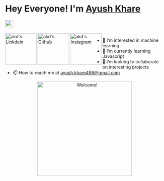 # Hey Everyone! I'm [Ayush Khare](https://github.com/ayushkhare498) 


 <img src="https://github.com/himanshusharma89/himanshusharma89/blob/master/Hi.gif" width="25px">
<br><br>

<a href="https://www.linkedin.com/in/ayush-khare-038b4b206/">
  <img align="left" alt="akd's Linkdein" width="100px" src="https://img.shields.io/badge/Linkedin-0A66C2?style=for-the-badge&logo=Linkedin&logoColor=white" />
</a>

<a href="https://github.com/ayushkhare498">
  <img align="left" alt="akd's Github" width="100px" src="https://img.shields.io/badge/Github-181717?style=for-the-badge&logo=Github&logoColor=white" />
</a>

<a href="https://www.instagram.com/ayush_khare007/">
  <img align="left" alt="akd's Instagram" width="100px" src="https://img.shields.io/badge/Instagram-E4405F?style=for-the-badge&logo=instagram&logoColor=white" />
</a>

- 👀 I’m interested in machine learning
- 🌱 I’m currently learning Javascript
- 💞️ I’m looking to collaborate on interesting projects
- 📫 How to reach me at ayush.khare498@gmail.com

<!---
ayushkhare498/ayushkhare498 is a ✨ special ✨ repository because its `README.md` (this file) appears on your GitHub profile.
You can click the Preview link to take a look at your changes.
--->
<div align="center" width="50">

<img src="https://i.imgur.com/dTYwdG1.gif" alt="Welcome!" width="300"/>

</div>
